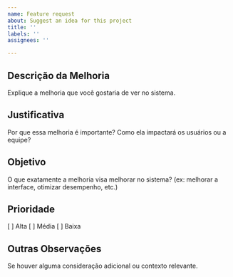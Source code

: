 ```yaml
---
name: Feature request
about: Suggest an idea for this project
title: ''
labels: ''
assignees: ''

---
```


## Descrição da Melhoria
Explique a melhoria que você gostaria de ver no sistema.

## Justificativa
Por que essa melhoria é importante? Como ela impactará os usuários ou a equipe?

## Objetivo
O que exatamente a melhoria visa melhorar no sistema? (ex: melhorar a interface, otimizar desempenho, etc.)

## Prioridade
[ ] Alta
[ ] Média
[ ] Baixa

## Outras Observações
Se houver alguma consideração adicional ou contexto relevante.
